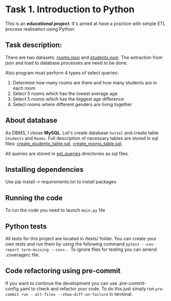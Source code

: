 # Task 1. Introduction to Python

This is an **_educational project_**. It's aimed at have a practice with simple ETL process
realisation using Python. 

## Task description:

There are two datasets:
[rooms.json](sample_data%2Frooms.json) and [students.json](sample_data%2Fstudents.json). The extraction
from json and load to database processes are need to be done.

Also program must perform 4 types of select queries:
1) Determine how many rooms are there and how many students are in each room
2) Select 5 rooms which has the lowest average age
3) Select 5 rooms which has the biggest age difference
4) Select rooms where different genders are living together

## About database
As DBMS, I chose **MySQL**. 
Let's create database `hostel` and create table `Students` and `Rooms`. Full description of necessary tables are 
stored in sql files: [create_students_table.sql](sql%2Fsql_queries%2Fcreation%2Fcreate_students_table.sql),
[create_rooms_table.sql](sql%2Fsql_queries%2Fcreation%2Fcreate_rooms_table.sql).

All queries are stored in [sql_queries](sql%2Fsql_queries) directories as sql files.


## Installing dependencies
Use pip install -r requirements.txt to install packages

## Running the code
To run the code you need to launch `main.py` file

## Python tests
All tests for this project are located in /tests/ folder. 
You can create your own tests and run them by using the following command `pytest --cov-report term-missing --cov=..`
To ignore files for testing you can amend .coveragerc file.

## Code refactoring using pre-commit
If you want to continue the development you can use .pre-commit-config.yaml to 
check and refactor your code. To do this just simply run `pre-commit run --all-files --show-diff-on-failure` in terminal.


